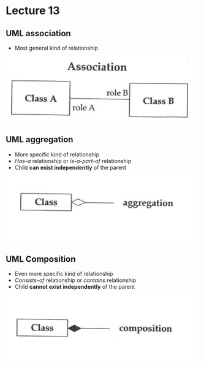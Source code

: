 # Lecture 13

## UML association

- Most general kind of relationship

![UML Association](./figures/uml-association.png)

## UML aggregation

- More specific kind of relationship
- *Has-a* relationship or *is-a-part-of* relationship
- Child **can exist independently** of the parent

![UML Aggregation](./figures/uml-aggregation.png)

## UML Composition

- Even more specific kind of relationship
- *Consists-of* relationship or *contains* relationship
- Child **cannot exist independently** of the parent

![UML Composition](./figures/uml-composition.png)